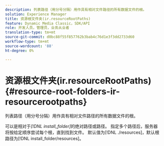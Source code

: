 ```yaml
---
description: 列表路径（用分号分隔）用作具有相对文件路径的所有数据文件的根。
solution: Experience Manager
title: 资源根文件夹(ir.resourceRootPaths)
feature: Dynamic Media Classic，SDK/API
role: 开发人员，管理员，业务从业者
translation-type: tm+mt
source-git-commit: d0bc88f55f857762b3bab4c76d1e3f3dd2733d60
workflow-type: tm+mt
source-wordcount: '88'
ht-degree: 0%

---
```



# 资源根文件夹(ir.resourceRootPaths){#resource-root-folders-ir-resourcerootpaths}

列表路径（用分号分隔）用作具有相对文件路径的所有数据文件的根。

可以是相对于&#x200B;*[!DNL install_folder]*&#x200B;的绝对路径或路径。 指定多个路径后，服务器将按给定顺序尝试每个根，直到找到文件。 默认值为[!DNL ./resources]，默认根路径为[!DNL install_folder/resources]。
